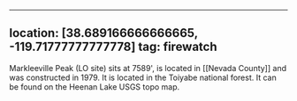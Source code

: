 
---
location: [38.689166666666665, -119.71777777777778]
tag: firewatch
---

Markleeville Peak (LO site) sits at 7589', is located in [[Nevada County]] and was constructed in 1979. It is located in the Toiyabe national forest. It can be found on the Heenan Lake USGS topo map.
